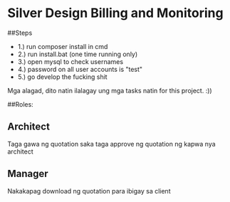 # Silver Design Billing and Monitoring


##Steps
<ul>
<li>1.) run composer install in cmd</li>
<li>2.) run install.bat (one time running only)</li>
<li>3.) open mysql to check usernames</li>
<li>4.) password on all user accounts is "test"</li>
<li>5.) go develop the fucking shit</li>
</ul>
Mga alagad, dito natin ilalagay ung mga tasks natin for this project. :))

##Roles:

## Architect 

Taga gawa ng quotation saka taga approve ng quotation ng kapwa nya architect

## Manager 

Nakakapag download ng quotation para ibigay sa client
